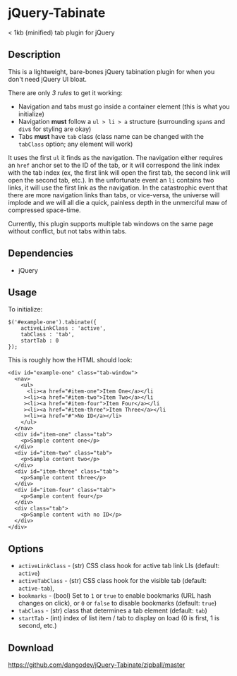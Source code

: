 jQuery-Tabinate
===============

< 1kb (minified) tab plugin for jQuery

Description
-----------
This is a lightweight, bare-bones jQuery tabination plugin for when you don't need jQuery UI bloat.

There are only *3 rules* to get it working:

* Navigation and tabs must go inside a container element (this is what you initialize)
* Navigation **must** follow a `ul > li > a` structure (surrounding `span`s and `div`s for styling are okay)
* Tabs **must** have `tab` class (class name can be changed with the `tabClass` option; any element will work)

It uses the first `ul` it finds as the navigation. The navigation either requires an `href` anchor set to the ID of the tab, or it will correspond the
link index with the tab index (ex, the first link will open the first tab, the second link will open the second tab, etc.). In the unfortunate event an
`li` contains two links, it will use the first link as the navigation. In the catastrophic event that there are more navigation links than tabs, or
vice-versa, the universe will implode and we will all die a quick, painless depth in the unmerciful maw of compressed space-time.

Currently, this plugin supports multiple tab windows on the same page without conflict, but not tabs within tabs.


Dependencies
------------
* jQuery


Usage
-----
To initialize:

	$('#example-one').tabinate({
		activeLinkClass : 'active',
		tabClass : 'tab',
		startTab : 0
	});

This is roughly how the HTML should look:

	<div id="example-one" class="tab-window">
	  <nav>
	    <ul>
	      <li><a href="#item-one">Item One</a></li
	     ><li><a href="#item-two">Item Two</a></li
	     ><li><a href="#item-four">Item Four</a></li
	     ><li><a href="#item-three">Item Three</a></li
	     ><li><a href="#">No ID</a></li>
	    </ul>
	  </nav>
	  <div id="item-one" class="tab">
	    <p>Sample content one</p>
	  </div>
	  <div id="item-two" class="tab">
	    <p>Sample content two</p>
	  </div>
	  <div id="item-three" class="tab">
	    <p>Sample content three</p>
	  </div>
	  <div id="item-four" class="tab">
	    <p>Sample content four</p>
	  </div>
	  <div class="tab">
	    <p>Sample content with no ID</p>
	  </div>
	</div>


Options
-------
* `activeLinkClass` - (str) CSS class hook for active tab link LIs (default: `active`)
* `activeTabClass` - (str) CSS class hook for the visible tab (default: `active-tab`),
* `bookmarks` - (bool) Set to `1` or `true` to enable bookmarks (URL hash changes on click), or `0` or `false` to disable bookmarks (default: `true`)
* `tabClass` - (str) class that determines a tab element (default: `tab`)
* `startTab` - (int) index of list item / tab to display on load (0 is first, 1 is second, etc.)


Download
--------
https://github.com/dangodev/jQuery-Tabinate/zipball/master